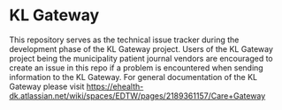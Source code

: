 # KL Gateway
This repository serves as the technical issue tracker during the development phase of the KL Gateway project. Users of the KL Gateway project being the municipality patient journal vendors are encouraged to create an issue in this repo if a problem is encountered when sending information to the KL Gateway. For general documentation of the KL Gateway please visit https://ehealth-dk.atlassian.net/wiki/spaces/EDTW/pages/2189361157/Care+Gateway
